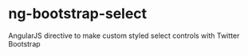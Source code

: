 # ng-bootstrap-select
AngularJS directive to make custom styled select controls with Twitter Bootstrap
